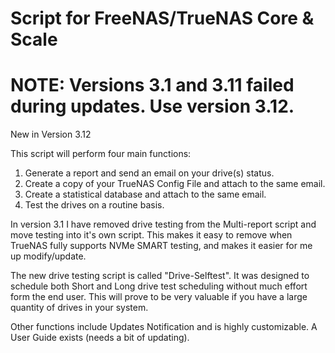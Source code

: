 # Script for FreeNAS/TrueNAS Core & Scale

# NOTE: Versions 3.1 and 3.11 failed during updates.  Use version 3.12.

New in Version 3.12

This script will perform four main functions:
1) Generate a report and send an email on your drive(s) status. 
2) Create a copy of your TrueNAS Config File and attach to the same email. 
3) Create a statistical database and attach to the same email.
4) Test the drives on a routine basis.

In version 3.1 I have removed drive testing from the Multi-report script
and move testing into it's own script.  This makes it easy to remove
when TrueNAS fully supports NVMe SMART testing, and makes it easier
for me up modify/update.

The new drive testing script is called "Drive-Selftest".  It was designed
to schedule both Short and Long drive test scheduling without much effort
form the end user.  This will prove to be very valuable if you have a
large quantity of drives in your system.

Other functions include Updates Notification and is highly customizable.
A User Guide exists (needs a bit of updating).
